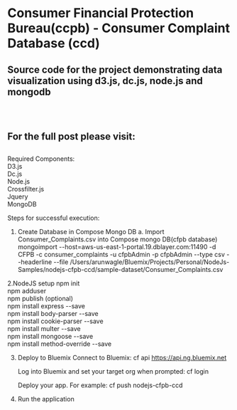 # Consumer Financial Protection Bureau(ccpb) - Consumer Complaint Database (ccd)
<h2>Source code for the project demonstrating data visualization using d3.js, dc.js, node.js and mongodb<h2><br/>

For the full post please visit: <br/>
<h2></h2>

Required Components:<br/>
D3.js<br/>
Dc.js<br/>
Node.js<br/>
Crossfilter.js<br/>
Jquery<br/>
MongoDB<br/>

Steps for successful execution:<br/>
1. Create Database in Compose Mongo DB
  a. Import Consumer_Complaints.csv into Compose mongo DB(cfpb database)
  mongoimport --host=aws-us-east-1-portal.19.dblayer.com:11490 -d CFPB -c consumer_complaints -u cfpbAdmin -p cfpbAdmin  --type csv --headerline --file /Users/arunwagle/Bluemix/Projects/Personal/NodeJs-Samples/nodejs-cfpb-ccd/sample-dataset/Consumer_Complaints.csv

2.NodeJS setup
  npm init <br/>
  npm adduser <br/>
  npm publish (optional) <br/>
  npm	install express --save <br/>
  npm install body-parser --save <br/>
  npm install cookie-parser --save <br/>
  npm install multer --save <br/>
  npm install mongoose --save <br/>
  npm install method-override --save  </br>


3. Deploy to Bluemix
    Connect to Bluemix:
		cf api https://api.ng.bluemix.net
    <br/>

    Log into Bluemix and set your target org when prompted:
		cf login
    </br>

    Deploy your app. For example:
		cf push nodejs-cfpb-ccd

4. Run the application
